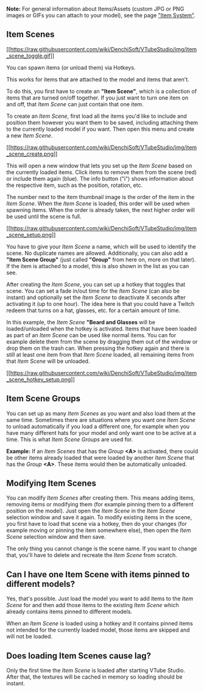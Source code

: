 **Note:** For general information about Items/Assets (custom JPG or PNG images or GIFs you can attach to your model), see the page ["Item System"](https://github.com/DenchiSoft/VTubeStudio/wiki/Item-System).

## Item Scenes

[[https://raw.githubusercontent.com/wiki/DenchiSoft/VTubeStudio/img/item_scene_toggle.gif]]

You can spawn items (or unload them) via Hotkeys.

This works for items that are attached to the model and items that aren't.

To do this, you first have to create an **"Item Scene"**, which is a collection of items that are turned on/off together. If you just want to turn one item on and off, that _Item Scene_ can just contain that one item.

To create an _Item Scene_, first load all the items you'd like to include and position them however you want them to be saved, including attaching them to the currently loaded model if you want. Then open this menu and create a new _Item Scene_.

[[https://raw.githubusercontent.com/wiki/DenchiSoft/VTubeStudio/img/item_scene_create.png]]

This will open a new window that lets you set up the _Item Scene_ based on the currently loaded items. Click items to remove them from the scene (red) or include them again (blue). The info button ("i") shows information about the respective item, such as the position, rotation, etc.

The number next to the item thumbnail image is the order of the item in the _Item Scene_. When the _Item Scene_ is loaded, this order will be used when spawning items. When the order is already taken, the next higher order will be used until the scene is full.

[[https://raw.githubusercontent.com/wiki/DenchiSoft/VTubeStudio/img/item_scene_setup.png]]

You have to give your _Item Scene_ a name, which will be used to identify the scene. No duplicate names are allowed. Additionally, you can also add a **"Item Scene Group"** (just called **"Group"** from here on, more on that later). If the item is attached to a model, this is also shown in the list as you can see.

After creating the _Item Scene_, you can set up a hotkey that toggles that scene. You can set a fade in/out time for the _Item Scene_ (can also be instant) and optionally set the _Item Scene_ to deactivate X seconds after activating it (up to one hour). The idea here is that you could have a Twitch redeem that turns on a hat, glasses, etc. for a certain amount of time. 

In this example, the _Item Scene_ **"Beard and Glasses** will be loaded/unloaded when the hotkey is activated. Items that have been loaded as part of an _Item Scene_ can be used like normal items. You can for example delete them from the scene by dragging them out of the window or drop them on the trash can. When pressing the hotkey again and there is still at least one item from that _Item Scene_ loaded, all remaining items from that _Item Scene_ will be unloaded.

[[https://raw.githubusercontent.com/wiki/DenchiSoft/VTubeStudio/img/item_scene_hotkey_setup.png]]

## Item Scene Groups

You can set up as many _Item Scenes_ as you want and also load them at the same time. Sometimes there are situations where you want one _Item Scene_ to unload automatically if you load a different one, for example when you have many different hats for your model and only want one to be active at a time. This is what _Item Scene Groups_ are used for. 

**Example:** If an _Item Scenes_ that has the _Group_ **\<A\>** is activated, there could be other items already loaded that were loaded by another _Item Scene_ that has the _Group_ **\<A\>**. These items would then be automatically unloaded.

## Modifying Item Scenes

You can modify _Item Scenes_ after creating them. This means adding items, removing items or modifying them (for example pinning them to a different position on the model). Just open the _Item Scene_ in the _Item Scene_ selection window and save it again. To modify existing items in the scene, you first have to load that scene via a hotkey, then do your changes (for example moving or pinning the item somewhere else), then open the _Item Scene_ selection window and then save.

The only thing you cannot change is the scene name. If you want to change that, you'll have to delete and recreate the _Item Scene_ from scratch.

## Can I have one Item Scene with items pinned to different models?

Yes, that's possible. Just load the model you want to add items to the _Item Scene_ for and then add those items to the existing _Item Scene_ which already contains items pinned to different models.

When an _Item Scene_ is loaded using a hotkey and it contains pinned items not intended for the currently loaded model, those items are skipped and will not be loaded.

## Does loading Item Scenes cause lag?

Only the first time the _Item Scene_ is loaded after starting VTube Studio. After that, the textures will be cached in memory so loading should be instant.



